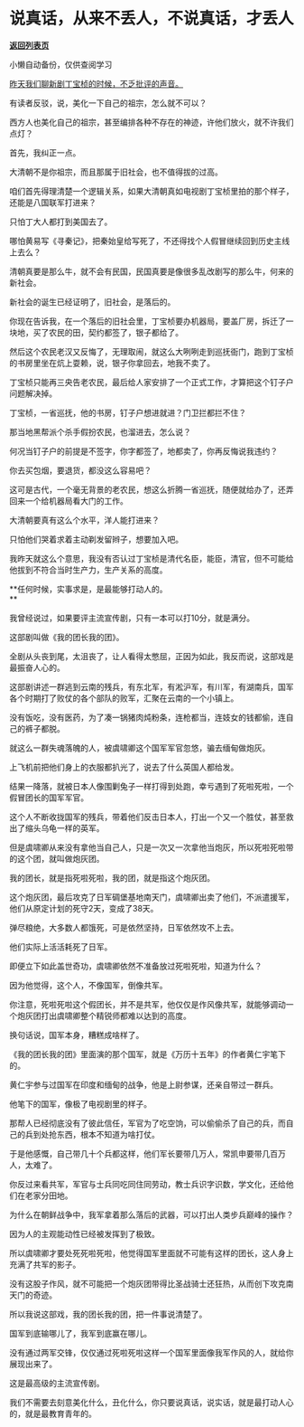 # 说真话，从来不丢人，不说真话，才丢人

[**返回列表页**](/gzh/记忆承载3)

小懒自动备份，仅供查阅学习

[昨天我们聊新剧丁宝桢的时候，不乏批评的声音。](http://mp.weixin.qq.com/s?__biz=MzU3NDc5Nzc0NQ==&mid=2247526114&idx=1&sn=004c29ae8199a28ca6196498e8100ee8&chksm=fd2ec43cca594d2ae09904c1def7374b69b5434fe26b560990bb5fec14b0be8a0d0c275b30a1&scene=21#wechat_redirect)

有读者反驳，说，美化一下自己的祖宗，怎么就不可以？  

西方人也美化自己的祖宗，甚至编排各种不存在的神迹，许他们放火，就不许我们点灯？

首先，我纠正一点。  

大清朝不是你祖宗，而且那属于旧社会，也不值得拔的过高。

咱们首先得理清楚一个逻辑关系，如果大清朝真如电视剧丁宝桢里拍的那个样子，还能是八国联军打进来？

只怕丁大人都打到美国去了。

哪怕黄易写《寻秦记》，把秦始皇给写死了，不还得找个人假冒继续回到历史主线上去么？  

清朝真要是那么牛，就不会有民国，民国真要是像很多乱改剧写的那么牛，何来的新社会。  

新社会的诞生已经证明了，旧社会，是落后的。  

你现在告诉我，在一个落后的旧社会里，丁宝桢要办机器局，要盖厂房，拆迁了一块地，买了农民的田，契约都签了，银子都给了。

然后这个农民老汉又反悔了，无理取闹，就这么大咧咧走到巡抚衙门，跑到丁宝桢的书房里坐在炕上耍赖，说，银子你拿回去，地我不卖了。

丁宝桢只能再三央告老农民，最后给人家安排了一个正式工作，才算把这个钉子户问题解决掉。

丁宝桢，一省巡抚，他的书房，钉子户想进就进？门卫拦都拦不住？

那当地黑帮派个杀手假扮农民，也溜进去，怎么说？  

何况当钉子户的前提是不签字，你字都签了，地都卖了，你再反悔说我违约？  

你去买包烟，要退货，都没这么容易吧？  

这可是古代，一个毫无背景的老农民，想这么折腾一省巡抚，随便就给办了，还弄回来一个给机器局看大门的工作。  

大清朝要真有这么个水平，洋人能打进来？  

只怕他们哭着求着主动剃发留辫子，想要加入吧。  

我昨天就这么个意思，我没有否认过丁宝桢是清代名臣，能臣，清官，但不可能给他拔到不符合当时生产力，生产关系的高度。

 **任何时候，实事求是，是最能够打动人的。  
**

我曾经说过，如果要评主流宣传剧，只有一本可以打10分，就是满分。  

这部剧叫做《我的团长我的团》。  

全剧从头丧到尾，太沮丧了，让人看得太憋屈，正因为如此，我反而说，这部戏是最振奋人心的。  

这部剧讲述一群逃到云南的残兵，有东北军，有淞沪军，有川军，有湖南兵，国军各个时期打了败仗的各个部队的败军，汇聚在云南的一个小镇上。  

没有饭吃，没有医药，为了凑一锅猪肉炖粉条，连枪都当，连妓女的钱都偷，连自己的裤子都脱。  

就这么一群失魂落魄的人，被虞啸卿这个国军军官忽悠，骗去缅甸做炮灰。  

上飞机前把他们身上的衣服都扒光了，说去了什么英国人都给发。  

结果一降落，就被日本人像围剿兔子一样打得到处跑，幸亏遇到了死啦死啦，一个假冒团长的国军军官。  

这个人不断收拢国军的残兵，带着他们反击日本人，打出一个又一个胜仗，甚至救出了缩头乌龟一样的英军。  

但是虞啸卿从来没有拿他当自己人，只是一次又一次拿他当炮灰，所以死啦死啦带的这个团，就叫做炮灰团。  

我的团长，就是指死啦死啦，我的团，就是指这个炮灰团。

这个炮灰团，最后攻克了日军碉堡基地南天门，虞啸卿出卖了他们，不派遣援军，他们从原定计划的死守2天，变成了38天。  

弹尽粮绝，大多数人都饿死，可是依然坚持，日军依然攻不上去。

他们实际上活活耗死了日军。  

即便立下如此盖世奇功，虞啸卿依然不准备放过死啦死啦，知道为什么？

因为他觉得，这个人，不像国军，倒像共军。  

你注意，死啦死啦这个假团长，并不是共军，他仅仅是作风像共军，就能够调动一个炮灰团打出虞啸卿整个精锐师都难以达到的高度。  

换句话说，国军本身，糟糕成啥样了。  

《我的团长我的团》里面演的那个国军，就是《万历十五年》的作者黄仁宇笔下的。  

黄仁宇参与过国军在印度和缅甸的战争，他是上尉参谋，还亲自带过一群兵。

他笔下的国军，像极了电视剧里的样子。  

那帮人已经彻底没有了彼此信任，军官为了吃空饷，可以偷偷杀了自己的兵，而自己的兵到处抢东西，根本不知道为啥打仗。  

于是他感慨，自己带几十个兵都这样，他们军长要带几万人，常凯申要带几百万人，太难了。  

你反过来看共军，军官与士兵同吃同住同劳动，教士兵识字识数，学文化，还给他们在老家分田地。  

为什么在朝鲜战争中，我军拿着那么落后的武器，可以打出人类步兵巅峰的操作？  

因为人的主观能动性已经被发挥到了极致。  

所以虞啸卿才要处死死啦死啦，他觉得国军里面就不可能有这样的团长，这人身上充满了共军的影子。  

没有这股子作风，就不可能把一个炮灰团带得比圣战骑士还狂热，从而创下攻克南天门的奇迹。

所以我说这部戏，我的团长我的团，把一件事说清楚了。  

国军到底输哪儿了，我军到底赢在哪儿。

没有通过两军交锋，仅仅通过死啦死啦这样一个国军里面像我军作风的人，就给你展现出来了。  

这是最高级的主流宣传剧。  

我们不需要去刻意美化什么，丑化什么，你只要说真话，说实话，就是最打动人心的，就是最教育青年的。


